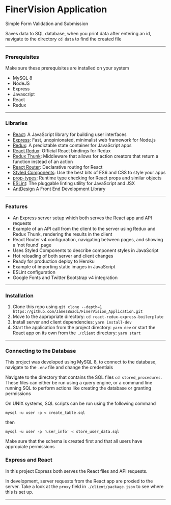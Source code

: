 # FinerVision Application

Simple Form Validation and Submission

Saves data to SQL database, when you print data after entering an id, navigate to the directory `cd data` to find the created file

---

### Prerequisites 

Make sure these prerequisites are installed on your system

* MySQL 8
* NodeJS
* Express
* Javascript
* React
* Redux

---

### Libraries

* [React](http://reactjs.org): A JavaScript library for building user interfaces
* [Express](http://expressjs.com): Fast, unopinionated, minimalist web framework for Node.js
* [Redux](http://redux.js.org): A predictable state container for JavaScript apps
* [React Redux](https://github.com/reactjs/react-redux): Official React bindings for Redux
* [Redux Thunk](https://github.com/gaearon/redux-thunk): Middleware that allows for action creators that return a function instead of an action
* [React Router](https://github.com/ReactTraining/react-router): Declarative routing for React
* [Styled Components](https://www.styled-components.com): Use the best bits of ES6 and CSS to style your apps
* [prop-types](https://github.com/facebook/prop-types): Runtime type checking for React props and similar objects
* [ESLint](http://eslint.org): The pluggable linting utility for JavaScript and JSX
* [AntDesign](https://ant.design/docs/react/introduce) A Front End Development Library

---

### Features

* An Express server setup which both serves the React app and API requests
* Example of an API call from the client to the server using Redux and Redux Thunk, rendering the results in the client
* React Router v4 configuration, navigating between pages, and showing a 'not found' page
* Uses Styled Components to describe component styles in JavaScript
* Hot reloading of both server and client changes
* Ready for production deploy to Heroku
* Example of importing static images in JavaScript
* ESLint configuration
* Google Fonts and Twitter Bootstrap v4 integration

---

### Installation

1. Clone this repo using `git clone --depth=1 https://github.com/JamesBoadi/FinerVision_Application.git`
2. Move to the appropriate directory: `cd react-redux-express-boilerplate`
3. Install server and client dependencies: `yarn install-dev`
4. Start the application from the project directory: `yarn dev` or start the 
   React app on its own from the `./client` directory: `yarn start`

---   

### Connecting to the Database

This project was developed using MySQL 8, to connect to the database, navigate to the `.env` file and change the credentials

Navigate to the directory that contains the SQL files `cd stored_procedures`. These files can either be
run using a query engine, or a command line running SQL to perform actions like creating the database or granting permissions 

On UNIX systems, SQL scripts can be run using the following command

`mysql -u user -p < create_table.sql`

then

`mysql -u user -p 'user_info' < store_user_data.sql`

Make sure that the schema is created first and that all users have appropiate permissions

### Express and React

In this project Express both serves the React files and API requests.

In development, server requests from the React app are proxied to the server. Take a look at the `proxy` field in `./client/package.json` to see where this is set up.

---
